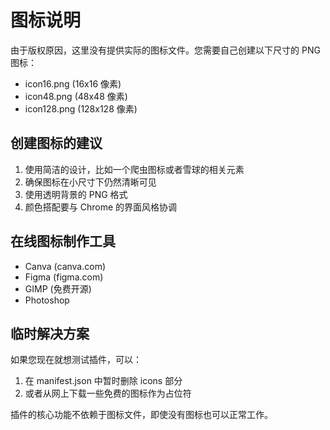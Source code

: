 # 图标说明

由于版权原因，这里没有提供实际的图标文件。您需要自己创建以下尺寸的 PNG 图标：

- icon16.png (16x16 像素)
- icon48.png (48x48 像素) 
- icon128.png (128x128 像素)

## 创建图标的建议

1. 使用简洁的设计，比如一个爬虫图标或者雪球的相关元素
2. 确保图标在小尺寸下仍然清晰可见
3. 使用透明背景的 PNG 格式
4. 颜色搭配要与 Chrome 的界面风格协调

## 在线图标制作工具

- Canva (canva.com)
- Figma (figma.com)  
- GIMP (免费开源)
- Photoshop

## 临时解决方案

如果您现在就想测试插件，可以：

1. 在 manifest.json 中暂时删除 icons 部分
2. 或者从网上下载一些免费的图标作为占位符

插件的核心功能不依赖于图标文件，即使没有图标也可以正常工作。

